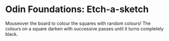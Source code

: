 # Odin Foundations: Etch-a-sketch

Mouseover the board to colour the squares with random colours! The colours on a square darken with successive passes until it turns completely black.
